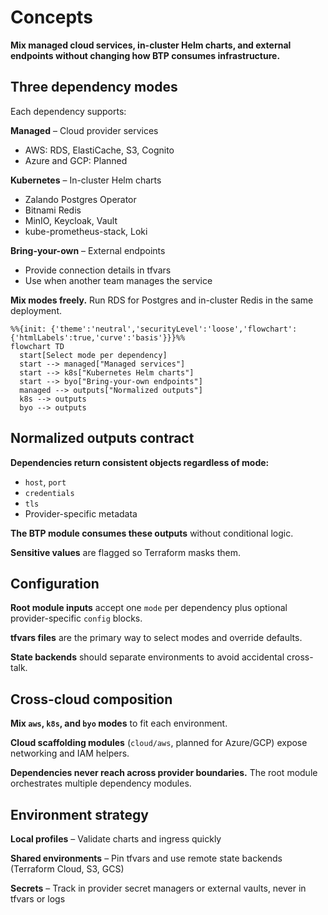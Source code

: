# Concepts

**Mix managed cloud services, in-cluster Helm charts, and external endpoints without changing how BTP consumes infrastructure.**

## Three dependency modes

Each dependency supports:

**Managed** – Cloud provider services
- AWS: RDS, ElastiCache, S3, Cognito
- Azure and GCP: Planned

**Kubernetes** – In-cluster Helm charts
- Zalando Postgres Operator
- Bitnami Redis
- MinIO, Keycloak, Vault
- kube-prometheus-stack, Loki

**Bring-your-own** – External endpoints
- Provide connection details in tfvars
- Use when another team manages the service

**Mix modes freely.** Run RDS for Postgres and in-cluster Redis in the same deployment.

```mermaid
%%{init: {'theme':'neutral','securityLevel':'loose','flowchart':{'htmlLabels':true,'curve':'basis'}}}%%
flowchart TD
  start[Select mode per dependency]
  start --> managed["Managed services"]
  start --> k8s["Kubernetes Helm charts"]
  start --> byo["Bring-your-own endpoints"]
  managed --> outputs["Normalized outputs"]
  k8s --> outputs
  byo --> outputs
```

## Normalized outputs contract

**Dependencies return consistent objects regardless of mode:**
- `host`, `port`
- `credentials`
- `tls`
- Provider-specific metadata

**The BTP module consumes these outputs** without conditional logic.

**Sensitive values** are flagged so Terraform masks them.

## Configuration

**Root module inputs** accept one `mode` per dependency plus optional provider-specific `config` blocks.

**tfvars files** are the primary way to select modes and override defaults.

**State backends** should separate environments to avoid accidental cross-talk.

## Cross-cloud composition

**Mix `aws`, `k8s`, and `byo` modes** to fit each environment.

**Cloud scaffolding modules** (`cloud/aws`, planned for Azure/GCP) expose networking and IAM helpers.

**Dependencies never reach across provider boundaries.** The root module orchestrates multiple dependency modules.

## Environment strategy

**Local profiles** – Validate charts and ingress quickly

**Shared environments** – Pin tfvars and use remote state backends (Terraform Cloud, S3, GCS)

**Secrets** – Track in provider secret managers or external vaults, never in tfvars or logs

